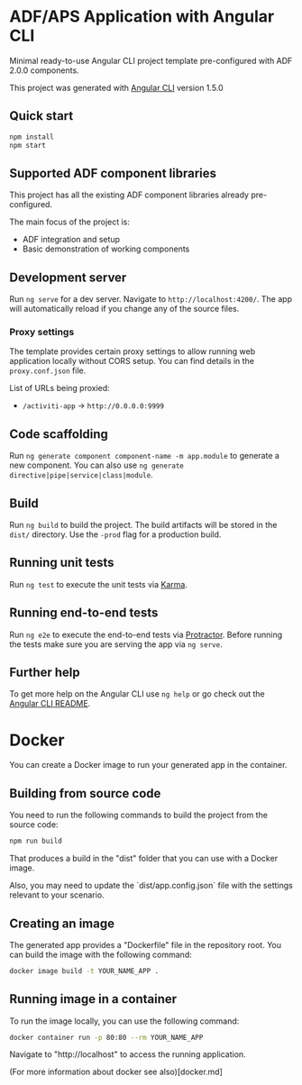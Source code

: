 # ADF/APS Application with Angular CLI

Minimal ready-to-use Angular CLI project template pre-configured with ADF 2.0.0 components.

This project was generated with [Angular CLI](https://github.com/angular/angular-cli) version 1.5.0

## Quick start

```sh
npm install
npm start
```

## Supported ADF component libraries

This project has all the existing ADF component libraries already pre-configured.

The main focus of the project is:

- ADF integration and setup
- Basic demonstration of working components

## Development server

Run `ng serve` for a dev server. Navigate to `http://localhost:4200/`. The app will automatically reload if you change any of the source files.

### Proxy settings

The template provides certain proxy settings to allow running web application locally without CORS setup.
You can find details in the `proxy.conf.json` file.

List of URLs being proxied:

- `/activiti-app` -> `http://0.0.0.0:9999`

## Code scaffolding

Run `ng generate component component-name -m app.module` to generate a new component. You can also use `ng generate directive|pipe|service|class|module`.

## Build

Run `ng build` to build the project. The build artifacts will be stored in the `dist/` directory. Use the `-prod` flag for a production build.

## Running unit tests

Run `ng test` to execute the unit tests via [Karma](https://karma-runner.github.io).

## Running end-to-end tests

Run `ng e2e` to execute the end-to-end tests via [Protractor](http://www.protractortest.org/).
Before running the tests make sure you are serving the app via `ng serve`.

## Further help

To get more help on the Angular CLI use `ng help` or go check out the [Angular CLI README](https://github.com/angular/angular-cli/blob/master/README.md).

# Docker

You can create a Docker image to run your generated app in the container.

## Building from source code

You need to run the following commands to build the project from the source code:

```sh
npm run build
```

That produces a build in the "dist" folder that you can use with a Docker image.

<p class="tip">
Also, you may need to update the `dist/app.config.json` file with the settings relevant to your scenario.
</p>

## Creating an image

The generated app provides a "Dockerfile" file in the repository root.
You can build the image with the following command:

```sh
docker image build -t YOUR_NAME_APP .
```

## Running image in a container

To run the image locally, you can use the following command:

```sh
docker container run -p 80:80 --rm YOUR_NAME_APP
```

Navigate to "http://localhost" to access the running application.

<p class="tip">
(For more information about docker see also)[docker.md]
</p>
